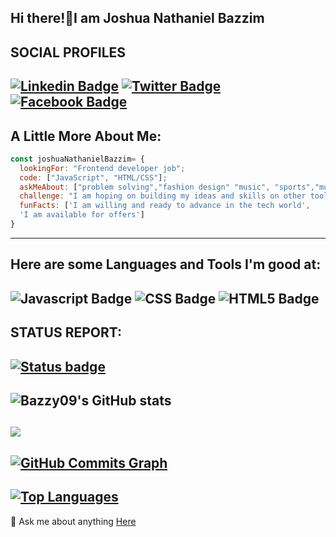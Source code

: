 Hi there!👋I am Joshua Nathaniel Bazzim
---
SOCIAL PROFILES
---
[![Linkedin Badge](https://img.shields.io/badge/LinkedIn-0077B5?style=for-the-badge&logo=linkedin&logoColor=white)](https://www.linkedin.com/in/joshnath) [![Twitter Badge](https://img.shields.io/badge/Twitter-1DA1F2?style=for-the-badge&logo=twitter&logoColor=white)](https://twitter.com/Bazzzim) [![Facebook Badge](https://img.shields.io/badge/Facebook-1877F2?style=for-the-badge&logo=facebook&logoColor=white)](https://web.facebook.com/Josh.NATH3)
---
A Little More About Me:
---
```javascript
const joshuaNathanielBazzim= {
  lookingFor: "Frontend developer job";
  code: ["JavaScript", "HTML/CSS"];
  askMeAbout: ["problem solving","fashion design" "music", "sports","music"],
  challenge: "I am hoping on building my ideas and skills on other tools like React, Vue.js and Ruby",
  funFacts: ['I am willing and ready to advance in the tech world', 
  'I am available for offers']
}
```
---
Here are some Languages and Tools I'm good at:
---
![Javascript Badge](https://img.shields.io/badge/JavaScript-F7DF1E?style=for-the-badge&logo=javascript&logoColor=black) ![CSS Badge](https://img.shields.io/badge/CSS3-1572B6?style=for-the-badge&logo=css3&logoColor=white) ![HTML5 Badge](https://img.shields.io/badge/HTML5-E34F26?style=for-the-badge&logo=html5&logoColor=white)
----
STATUS REPORT:
---
[![Status badge](https://img.shields.io/badge/HIRING_STATUS-AVAILABLE-<COLOR>.svg)](https://shields.io/)
---
![Bazzy09's GitHub stats](https://github-readme-stats.vercel.app/api?username=BAzzy09&show_icons=true&theme=dark_private=true&title_color=0891b2&text_color=ffffff&icon_color=0891b2&bg_color=1c1917&hide_border=true&show_icons=true)
---
<a href="https://github.com/Bazzy09"><img src="https://github-readme-streak-stats.herokuapp.com/?user=Bazzy09&theme=blueberry&hide_border=true&border_radius=10&date_format=M%20j%5B%2C%20Y%5D" /></a>
---
<a href="http://www.github.com/Bazzy09"><img src="https://github-readme-activity-graph.cyclic.app/graph?username=Bazzy09&bg_color=1c1917&color=ffffff&line=0891b2&point=ffffff&area_color=1c1917&area=true&hide_border=true&custom_title=GitHub%20Commits%20Graph" alt="GitHub Commits Graph" /></a>
---
<a href="https://github.com/Bazzy09" align="left"><img src="https://github-readme-stats.vercel.app/api/top-langs/?username=Bazzy09&langs_count=10&title_color=0891b2&text_color=ffffff&icon_color=0891b2&bg_color=1c1917&hide_border=true&locale=en&custom_title=Top%20%Languages" alt="Top Languages" /></a> 
---
💬 Ask me about anything [Here](https://github.com/Bazzy09/bazzy09/issues)
